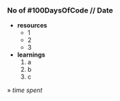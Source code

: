 ### **No of #100DaysOfCode // Date**

* **resources**  
   * 1  
   * 2  
   * 3  
* **learnings**  
   1. a  
   2. b  
   3. c  

» *time spent*
